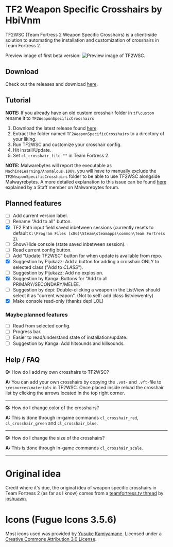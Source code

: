 # TF2 Weapon Specific Crosshairs by HbiVnm
TF2WSC (Team Fortress 2 Weapon Specific Crosshairs) is a client-side solution to automating the installation and customization of crosshairs in Team Fortress 2.

Preview image of first beta version:
![Preview image of TF2WSC.](https://i.imgur.com/rH8tulZ.png)

## Download
Check out the releases and download [here](https://github.com/hbivnm/TF2WeaponSpecificCrosshairs/releases).

## Tutorial
**NOTE:** If you already have an old custom crosshair folder in `tf\custom` rename it to `TF2WeaponSpecificCrosshairs`

1. Download the latest release found [here](https://github.com/hbivnm/TF2WeaponSpecificCrosshairs/releases).
2. Extract the folder named `TF2WeaponSpecificCrosshairs` to a directory of your liking.
3. Run TF2WSC and customize your crosshair config.
4. Hit Install/Update.
5. Set `cl_crosshair_file ""` in Team Fortress 2.

**NOTE:** Malwarebytes will report the executable as `MachineLearning/Anomalous.100%`, you will have to manually exclude the `TF2WeaponSpecificCrosshairs` folder to be able to use TF2WSC alongside Malwayrebytes. A more detailed explanation to this issue can be found [here](https://forums.malwarebytes.com/topic/271784-machinelearninganomalous100-all-my-c-projects/) explained by a Staff member on Malwarebytes forum.

## Planned features
- [ ] Add current version label.
- [ ] Rename "Add to all" button.
- [x] TF2 Path input field saved inbetween sessions (currently resets to default `C:\Program Files (x86)\Steam\steamapps\common\Team Fortress 2`).
- [ ] Show/Hide console (state saved inbetween session).
- [ ] Read current config button.
- [ ] Add "Update TF2WSC" button for when update is available from repo.
- [x] Suggestion by Pijukazz: Add a button for adding a crosshair ONLY to selected class ("Add to *CLASS*").
- [ ] Suggestion by Pijukazz: Add no explosion.
- [x] Suggestion by Kanga: Buttons for "Add to all PRIMARY/SECONDARY/MELEE.
- [ ] Suggestion by depi: Double-clicking a weapon in the ListView should select it as "current weapon". (Not to self: add class listviewentry)
- [x] Make console read-only (thanks depi LOL)
### **Maybe** planned features
- [ ] Read from selected config.
- [ ] Progress bar.
- [ ] Easier to read/understand state of installation/update.
- [ ] Suggestion by Kanga: Add hitsounds and killsounds.

## Help / FAQ
**Q:** How do I add my own crosshairs to TF2WSC?

**A:** You can add your own crosshairs by copying the `.vmt`- and `.vft`-file to `\resources\materials` in TF2WSC. Once placed inside reload the crosshair list by clicking the arrows located in the top right corner.
***
**Q:** How do I change color of the crosshairs?

**A:** This is done through in-game commands `cl_crosshair_red`, `cl_crosshair_green` and `cl_crosshair_blue`.
***
**Q:** How do I change the size of the crosshairs?

**A:** This is done through in-game commands `cl_crosshair_scale`.
***

# Original idea
Credit where it's due, the original idea of weapon specific crosshairs in Team Fortress 2 (as far as I know) comes from a [teamfortress.tv thread](https://www.teamfortress.tv/30866/guide-weapon-specific-custom-crosshairs) by [joshuawn](https://www.teamfortress.tv/user/joshuawn).

# Icons (Fugue Icons 3.5.6)
Most icons used was provided by [Yusuke Kamiyamane](http://p.yusukekamiyamane.com/). Licensed under a [Creative Commons Attribution 3.0 License](https://creativecommons.org/licenses/by/3.0/).
